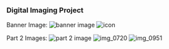  






### Digital Imaging Project

Banner Image: ![banner image](https://user-images.githubusercontent.com/31254880/30089094-4598f75c-9270-11e7-9067-a983337c16b5.jpg)
![icon](https://user-images.githubusercontent.com/31254880/30089098-488875a0-9270-11e7-95de-d4c54938eacf.png)

Part 2 Images: ![part 2 image](https://user-images.githubusercontent.com/31254880/30245167-ba18bba2-9596-11e7-930c-6b21b09bcb78.jpg)
![img_0720](https://user-images.githubusercontent.com/31254880/30245172-e6804dae-9596-11e7-8bc1-09fab68fc74b.jpg)
![img_0951](https://user-images.githubusercontent.com/31254880/30245174-fa9de346-9596-11e7-8971-9d9e6081df5d.jpg)

